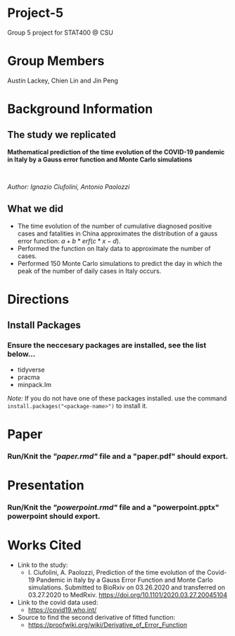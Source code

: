 # Project-5
Group 5 project for STAT400 @ CSU

# Group Members
Austin Lackey, Chien Lin and Jin Peng

# Background Information

## The study we replicated

**Mathematical prediction of the time evolution of the COVID-19 pandemic in Italy by a Gauss error function and Monte Carlo simulations**

<br>

*Author: Ignazio Ciufolini, Antonio Paolozzi*

## What we did
* The time evolution of the number of cumulative diagnosed positive cases and fatalities in China approximates the distribution of a gauss error function: $a+b*erf(c*x-d)$.
* Performed the function on Italy data to approximate the number of cases.
* Performed 150 Monte Carlo simulations to predict the day in which the peak of the number of daily cases in Italy occurs.

# Directions

## Install Packages
### Ensure the neccesary packages are installed, see the list below...

* tidyverse
* pracma
* minpack.lm

*Note:* If you do not have one of these packages installed. use the command `install.packages("<package-name>")` to install it.

# Paper
### Run/Knit the *"paper.rmd"* file and a **"paper.pdf"** should export.

# Presentation
### Run/Knit the *"powerpoint.rmd"* file and a **"powerpoint.pptx"** powerpoint should export.

# Works Cited

- Link to the study:
  - I. Ciufolini, A. Paolozzi, Prediction of the time evolution of the Covid-19 Pandemic in Italy by a Gauss
Error Function and Monte Carlo simulations. Submitted to BioRxiv on 03.26.2020 and transferred on
03.27.2020 to MedRxiv. https://doi.org/10.1101/2020.03.27.20045104
- Link to the covid data used:
  - https://covid19.who.int/
- Source to find the second derivative of fitted function:
  - https://proofwiki.org/wiki/Derivative_of_Error_Function